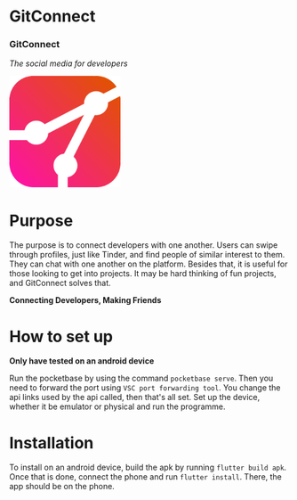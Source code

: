 # GitConnect

### GitConnect

_The social media for developers_

<img src="assets/NewLogo-1024.png" alt="GitConnect Logo" width="200" height="200"/>

# Purpose

The purpose is to connect developers with one another.
Users can swipe through profiles, just like Tinder, and find people of similar interest to them. They can chat with one another on the platform.
Besides that, it is useful for those looking to get into projects. It may be hard thinking of fun projects, and GitConnect solves that.

**Connecting Developers, Making Friends**

# How to set up

**Only have tested on an android device**

Run the pocketbase by using the command `pocketbase serve`.
Then you need to forward the port using `VSC port forwarding tool`.
You change the api links used by the api called, then that's all set.
Set up the device, whether it be emulator or physical and run the programme.

# Installation

To install on an android device,
build the apk by running `flutter build apk`.
Once that is done, connect the phone and run `flutter install`.
There, the app should be on the phone.
